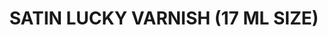 ---
title: "SATIN LUCKY VARNISH  (17 ML SIZE)"
price: "TBA"
desc: "Opis nije dostupan"
img_path: "/assets/img/A.MIG-2056.jpg"
brand: AMMO
available: true
cat: "acrylics"
subcat: "VARNISH  (17 mL)"
subsubcat: "SS"
---